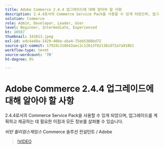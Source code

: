 ```yaml
---
title: Adobe Commerce 2.4.4 업그레이드에 대해 알아야 할 사항
description: 2.4.4로서의 Commerce Service Pack을 사용할 수 있게 되었으며, 업그레이드를 계획하고 제공하는 데 필요한 이점과 모든 정보를 살펴볼 수 있습니다.
solution: Commerce
role: Admin, Developer, Leader, User
level: Beginner, Intermediate, Experienced
kt: 10567
thumbnail: 343813.jpeg
exl-id: edc4a48a-1429-466e-aba4-75eb5388bd72
source-git-commit: 1792dc318643aec2c12613f621361d72a7a918b1
workflow-type: tm+mt
source-wordcount: '70'
ht-degree: 0%

---
```


# Adobe Commerce 2.4.4 업그레이드에 대해 알아야 할 사항

2.4.4로서의 Commerce Service Pack을 사용할 수 있게 되었으며, 업그레이드를 계획하고 제공하는 데 필요한 이점과 모든 정보를 살펴볼 수 있습니다.

*비탄 윌리엄스제임스* Commerce 솔루션 컨설턴트 / Adobe

>[!VIDEO](https://video.tv.adobe.com/v/343813/?quality=12&learn=on)
